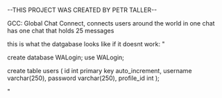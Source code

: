 --THIS PROJECT WAS CREATED BY PETR TALLER--

GCC: Global Chat Connect, connects users around the world in one chat
has one chat that holds 25 messages

this is what the datgabase looks like if it doesnt work:
"

create database WALogin;
use WALogin;

create table users (
    id int primary key auto_increment,
    username varchar(250),
    password varchar(250),
    profile_id int
);

"
